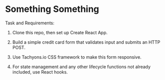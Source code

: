 # Something Something

Task and Requirements:

1. Clone this repo, then set up Create React App.

2. Build a simple credit card form that validates input and submits an HTTP POST.

2. Use Tachyons.io CSS framework to make this form responsive.

3. For state management and any other lifecycle functions not already included,
use React hooks.
